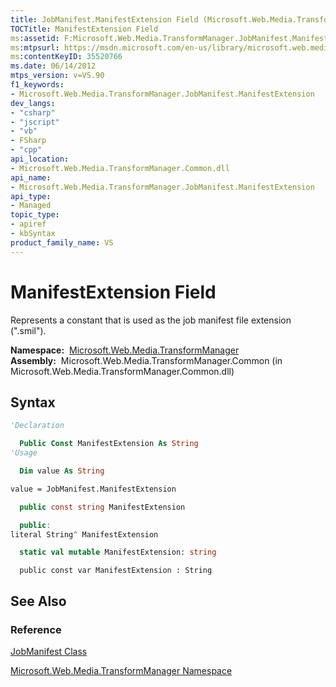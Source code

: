 ```yaml
---
title: JobManifest.ManifestExtension Field (Microsoft.Web.Media.TransformManager)
TOCTitle: ManifestExtension Field
ms:assetid: F:Microsoft.Web.Media.TransformManager.JobManifest.ManifestExtension
ms:mtpsurl: https://msdn.microsoft.com/en-us/library/microsoft.web.media.transformmanager.jobmanifest.manifestextension(v=VS.90)
ms:contentKeyID: 35520766
ms.date: 06/14/2012
mtps_version: v=VS.90
f1_keywords:
- Microsoft.Web.Media.TransformManager.JobManifest.ManifestExtension
dev_langs:
- "csharp"
- "jscript"
- "vb"
- FSharp
- "cpp"
api_location:
- Microsoft.Web.Media.TransformManager.Common.dll
api_name:
- Microsoft.Web.Media.TransformManager.JobManifest.ManifestExtension
api_type:
- Managed
topic_type:
- apiref
- kbSyntax
product_family_name: VS
---
```


# ManifestExtension Field

Represents a constant that is used as the job manifest file extension (".smil").

**Namespace:**  [Microsoft.Web.Media.TransformManager](microsoft-web-media-transformmanager-namespace.md)  
**Assembly:**  Microsoft.Web.Media.TransformManager.Common (in Microsoft.Web.Media.TransformManager.Common.dll)

## Syntax

```vb
'Declaration

  Public Const ManifestExtension As String
'Usage

  Dim value As String

value = JobManifest.ManifestExtension
```

```csharp
  public const string ManifestExtension
```

```cpp
  public:
literal String^ ManifestExtension
```

``` fsharp
  static val mutable ManifestExtension: string
```

```jscript
  public const var ManifestExtension : String
```

## See Also

### Reference

[JobManifest Class](jobmanifest-class-microsoft-web-media-transformmanager.md)

[Microsoft.Web.Media.TransformManager Namespace](microsoft-web-media-transformmanager-namespace.md)

